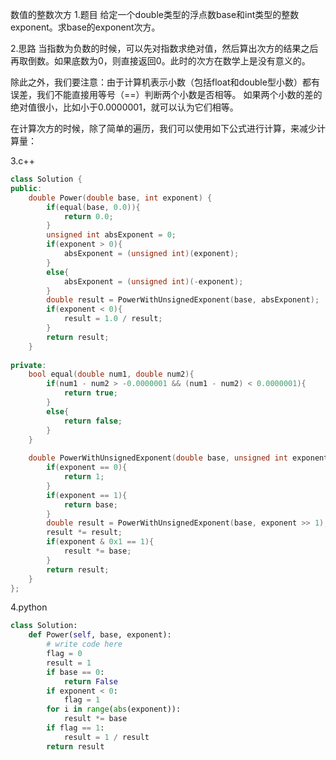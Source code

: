 数值的整数次方
1.题目
给定一个double类型的浮点数base和int类型的整数exponent。求base的exponent次方。

2.思路
当指数为负数的时候，可以先对指数求绝对值，然后算出次方的结果之后再取倒数。如果底数为0，则直接返回0。此时的次方在数学上是没有意义的。

除此之外，我们要注意：由于计算机表示小数（包括float和double型小数）都有误差，我们不能直接用等号（==）判断两个小数是否相等。
如果两个小数的差的绝对值很小，比如小于0.0000001，就可以认为它们相等。

在计算次方的时候，除了简单的遍历，我们可以使用如下公式进行计算，来减少计算量：


3.c++
```c++
class Solution {
public:
    double Power(double base, int exponent) {
        if(equal(base, 0.0)){
            return 0.0;
        }
        unsigned int absExponent = 0;
        if(exponent > 0){
            absExponent = (unsigned int)(exponent);
        }
        else{
            absExponent = (unsigned int)(-exponent);
        }
        double result = PowerWithUnsignedExponent(base, absExponent);
        if(exponent < 0){
            result = 1.0 / result;
        }
        return result;
    }
 
private:
    bool equal(double num1, double num2){
        if(num1 - num2 > -0.0000001 && (num1 - num2) < 0.0000001){
            return true;
        }
        else{
            return false;
        }
    }
    
    double PowerWithUnsignedExponent(double base, unsigned int exponent){
        if(exponent == 0){
            return 1;
        }
        if(exponent == 1){
            return base;
        }
        double result = PowerWithUnsignedExponent(base, exponent >> 1);
        result *= result;
        if(exponent & 0x1 == 1){
            result *= base;
        }
        return result;
    }
};
```

4.python
```python
class Solution:
    def Power(self, base, exponent):
        # write code here
        flag = 0
        result = 1
        if base == 0:
            return False
        if exponent < 0:
            flag = 1
        for i in range(abs(exponent)):
            result *= base
        if flag == 1:
            result = 1 / result
        return result
```
